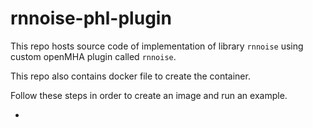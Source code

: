 # rnnoise-phl-plugin

This repo hosts source code of implementation of library `rnnoise` using custom openMHA plugin called `rnnoise`.

This repo also contains docker file to create the container.

Follow these steps in order to create an image and run an example.

- 

